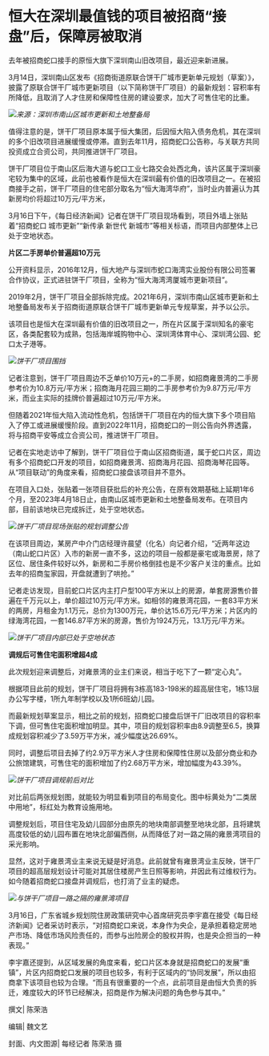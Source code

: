 # 恒大在深圳最值钱的项目被招商“接盘”后，保障房被取消

去年被招商蛇口接手的原恒大旗下深圳南山旧改项目，最近迎来新进展。

3月14日，深圳南山区发布《招商街道原联合饼干厂城市更新单元规划（草案）》，披露了原联合饼干厂城市更新项目（以下简称饼干厂项目）的最新规划：容积率有所降低，且取消了人才住房和保障性住房的建设要求，加大了可售住宅的比重。

![](https://inews.gtimg.com/newsapp_bt/0/15756940788/1000)_来源：深圳市南山区城市更新和土地整备局_

值得注意的是，饼干厂项目原本属于恒大集团，后因恒大陷入债务危机，其在深圳的多个旧改项目进展缓慢或停滞。直到去年11月，招商蛇口公告称，与关联方共同投资成立合资公司，共同推进饼干厂项目。

饼干厂项目位于南山区后海大道与蛇口工业七路交会处西北角，该片区属于深圳豪宅较为集中的区域，此前也被看作是恒大在深圳最有价值的旧改项目之一。在被招商接手之前，饼干厂项目的住宅部分取名为“恒大海湾华府”，当时业内普遍认为其新房均价将超过10万元/平方米，

3月16日下午，《每日经济新闻》记者在饼干厂项目现场看到，项目外墙上张贴着“招商蛇口 城市更新”“新传承 新世代
新城市”等相关标语，而项目内部整体上已处于空地状态。

**片区二手房单价普遍超10万元**

公开资料显示，2016年12月，恒大地产与深圳市蛇口海湾实业股份有限公司签署合作协议，正式进驻饼干厂项目，全称为“恒大海湾湾厦城市更新项目”。

2019年2月，饼干厂项目全部拆除完成。2021年6月，深圳市南山区城市更新和土地整备局发布关于招商街道原联合饼干厂城市更新单元专规草案，并予以公示。

该项目也是恒大在深圳最有价值的旧改项目之一，所在片区属于深圳知名的豪宅区，各类配套较为成熟，包括海岸城购物中心、深圳湾体育中心、深圳湾公园、蛇口太子港等。

![](https://inews.gtimg.com/newsapp_bt/0/15756940794/1000)_饼干厂项目围挡_

记者注意到，饼干厂项目周边不乏单价10万元+的二手房，如招商雍景湾的二手房参考价为10.8万元/平方米；招商海月花园三期的二手房参考价为9.87万元/平方米，而业主实际的挂牌价普遍超过10万元/平方米。

但随着2021年恒大陷入流动性危机，包括饼干厂项目在内的恒大旗下多个项目陷入了停工或进展缓慢阶段。直到2022年11月，招商蛇口的一则公告向外界透露，将与招商平安等成立合资公司，推进饼干厂项目。

记者在实地走访中了解到，饼干厂项目位于南山区招商街道，属于蛇口片区，周边有多个招商蛇口开发的项目，如招商雍景湾、招商海月花园、招商海琴花园等。从“项目联动”的角度来看，招商蛇口接盘该项目并不意外。

在项目入口处，张贴着一张项目获批后的补充公告，在原有效期基础上延期1年6个月，至2023年4月18日止，由南山区城市更新和土地整备局发布。在项目内部，目前该地块已完成拆迁，处于空地状态。

![](https://inews.gtimg.com/newsapp_bt/0/15756940980/1000)_饼干厂项目现场张贴的规划调整公告_

在该项目周边，某房产中介门店经理许晨望（化名）向记者介绍，“近两年这边（南山蛇口片区）入市的新房一直不多，这边的项目一般都是豪宅或海景房，除了区位、居住条件较好以外，新房和二手房价格倒挂也是不少客户关注的重点。比如去年的招商玺家园，开盘就遭到了哄抢。”

记者走访发现，目前蛇口片区内主打户型100平方米以上的房源，单套房源售价普遍在千万元以上，单价超过10万元/平方米。如相邻的雍景湾花园，一套83平方米的两房，月租金为1.1万元，总价为1300万元，单价达15.6万元/平方米；片区内的绿海湾花园，一套146.87平方米的房源，售价为1924万元，13.1万元/平方米。

![](https://inews.gtimg.com/newsapp_bt/0/15756940997/1000)_饼干厂项目内部已处于空地状态_

**调规后可售住宅面积增超4成**

此次规划迎来调整后，对雍景湾的业主们来说，相当于吃下了一颗“定心丸”。

根据项目此前的规划，饼干厂项目将拥有3栋高183-198米的超高层住宅，1栋13层办公写字楼，1所九年制学校以及1所6班幼儿园。

而最新规划草案显示，相比之前的规划，招商蛇口接盘后饼干厂旧改项目的容积率下调，但可售住宅面积增加明显。其中，项目的规划容积率由8.9调整至6.5，换算成规划容积减少了3.59万平方米，减少幅度达26.69%。

同时，调整后项目去掉了约2.9万平方米人才住房和保障性住房以及部分商业和办公旅馆建筑，可售住宅的面积增加了约2.68万平方米，增加幅度为43.39%。

![](https://inews.gtimg.com/newsapp_bt/0/15756941011/1000)_饼干厂项目调规前后对比_

对比前后两张规划图，就能较为明显看到项目的布局变化。图中标黄处为“二类居中用地”，标红处为教育设施用地。

调整规划后，项目住宅及幼儿园部分由原先的地块南部调整至地块北部，且将建筑高度较低的幼儿园布置在地块北部偏西侧，从而降低了对一路之隔的雍景湾项目的采光影响。

显然，这对于雍景湾业主来说无疑是好消息。此前就曾有雍景湾业主反映，饼干厂项目的超高层规划设计可能对其居住楼房产生日照等影响，并因此有过维权行为。如今随着招商蛇口接盘并调规后，也打消了业主的疑虑。

![](https://inews.gtimg.com/newsapp_bt/0/15756941225/1000)_与饼干厂项目一路之隔的雍景湾项目_

3月16日，广东省城乡规划院住房政策研究中心首席研究员李宇嘉在接受《每日经济新闻》记者采访时表示，“对招商蛇口来说，本身作为央企，是承担着稳定房地产市场、降低市场风险责任的，而参与出险房企的股权并购，也是央企担当的一种表现。”

李宇嘉还提到，从区域发展的角度来看，蛇口片区本身就是招商蛇口的发展“重镇”，片区内招商蛇口发展的项目也较多，有利于区域内的“协同发展”，所以由招商拿下该项目也较为合理。“而且有很重要的一个点，此前项目是由恒大负责的拆迁，难度较大的环节已经解决，招商是作为解决问题的角色参与其中。”

撰文| 陈荣浩

编辑| 魏文艺

封面、内文图源| ‍‍‍‍‍‍每经记者 陈荣浩 摄

